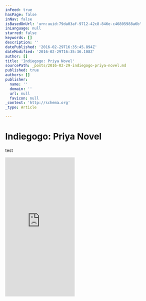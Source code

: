 ```yaml
---
inFeed: true
hasPage: false
inNav: false
isBasedOnUrl: 'urn:uuid:79da03af-9712-42c8-846e-c46805988a6b'
inLanguage: null
starred: false
keywords: []
description: ''
datePublished: '2016-02-29T16:35:45.894Z'
dateModified: '2016-02-29T16:35:36.108Z'
author: []
title: 'Indiegogo: Priya Novel'
sourcePath: _posts/2016-02-29-indiegogo-priya-novel.md
published: true
authors: []
publisher:
  name: ''
  domain: ''
  url: null
  favicon: null
_context: 'http://schema.org'
_type: Article

---
```

# Indiegogo: Priya Novel

test

<iframe src="https://cdn.embedly.com/widgets/media.html?src=http%3A%2F%2Fwww.indiegogo.com%2Fproject%2Fpriya-and-the-unseen-world%2Fembedded&amp;url=https%3A%2F%2Fwww.indiegogo.com%2Fprojects%2Fpriya-and-the-unseen-world&amp;image=https%3A%2F%2Fc1.iggcdn.com%2Findiegogo-media-prod-cld%2Fimage%2Fupload%2Fc_fill%2Cf_auto%2Ch_200%2Cw_200%2Fv1456130540%2Foq6wizet6migwtdpf8kr.jpg&amp;key=b7d04c9b404c499eba89ee7072e1c4f7&amp;type=text%2Fhtml&amp;schema=indiegogo" width="222" height="445" scrolling="no" frameborder="0" allowfullscreen="allowfullscreen" style=""></iframe>